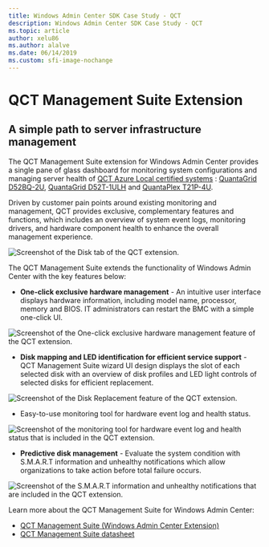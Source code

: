 ```yaml
---
title: Windows Admin Center SDK Case Study - QCT
description: Windows Admin Center SDK Case Study - QCT
ms.topic: article
author: xelu86
ms.author: alalve
ms.date: 06/14/2019
ms.custom: sfi-image-nochange
---
```

# QCT Management Suite Extension

## A simple path to server infrastructure management

The QCT Management Suite extension for Windows Admin Center provides a single pane of glass dashboard for monitoring system configurations and managing server health of [QCT Azure Local certified systems](https://go.qct.io/solutions/enterprise-private-cloud/qxstack-azure-stack-hci-solution/) : [QuantaGrid D52BQ-2U](https://www.qct.io/product/index/Server/rackmount-server/2U-Rackmount-Server/QuantaGrid-D52BQ-2U), [QuantaGrid D52T-1ULH](https://www.qct.io/product/index/Storage/Storage-Server/1U-Storage-Server/QuantaGrid-D52T-1ULH) and [QuantaPlex T21P-4U](https://www.qct.io/product/index/Storage/Storage-Server/4U-Storage-Server).

Driven by customer pain points around existing monitoring and management, QCT provides exclusive, complementary features and functions, which includes an overview of system event logs, monitoring drivers, and hardware component health to enhance the overall management experience.

![Screenshot of the Disk tab of the QCT extension.](../../media/extend-case-study-qct/D52T_DarkMode_Disk-Detail-General.PNG)

The QCT Management Suite extends the functionality of Windows Admin Center with the key features below:
- **One-click exclusive hardware management** - An intuitive user interface displays hardware information, including model name, processor, memory and BIOS. IT administrators can restart the BMC with a simple one-click UI.

![Screenshot of the One-click exclusive hardware management feature of the QCT extension.](../../media/extend-case-study-qct/D52T_Overview.PNG)

- **Disk mapping and LED identification for efficient service support** - QCT Management Suite wizard UI design displays the slot of each selected disk with an overview of disk profiles and LED light controls of selected disks for efficient replacement.

![Screenshot of the Disk Replacement feature of the QCT extension.](../../media/extend-case-study-qct/T21P_disk_mapping.png)

- Easy-to-use monitoring tool for hardware event log and health status.

![Screenshot of the monitoring tool for hardware event log and health status that is included in the QCT extension.](../../media/extend-case-study-qct/D52T_event_log.PNG)

- **Predictive disk management** - Evaluate the system condition with S.M.A.R.T information and unhealthy notifications which allow organizations to take action before total failure occurs.

![Screenshot of the S.M.A.R.T information and unhealthy notifications that are included in the QCT extension.](../../media/extend-case-study-qct/T21P_SMART.PNG)

Learn more about the QCT Management Suite for Windows Admin Center:
- [QCT Management Suite (Windows Admin Center Extension)](https://go.qct.io/solutions/enterprise-private-cloud/qxstack-windows-2019-server-solution/qct-management-suite-windows-admin-center-extension/)
- [QCT Management Suite datasheet](https://go.qct.io/wp-content/uploads/2019/04/WAC-data-sheet_v04222019.pdf)
